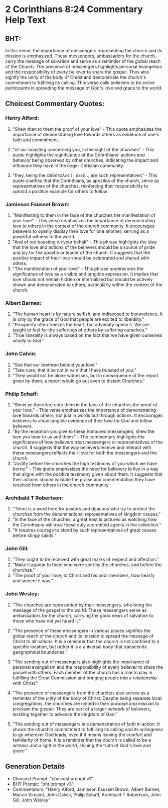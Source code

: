 # 2 Corinthians 8:24 Commentary Help Text

## BHT:
In this verse, the importance of messengers representing the church and its mission is emphasized. These messengers, ambassadors for the church, carry the message of salvation and serve as a reminder of the global reach of the Church. The presence of messengers highlights personal evangelism and the responsibility of every believer to share the gospel. They also signify the unity of the body of Christ and demonstrate the church's commitment to fulfilling its calling. This verse calls believers to be active participants in spreading the message of God's love and grace to the world.

## Choicest Commentary Quotes:
### Henry Alford:
1. "Shew then to them the proof of your love" - This quote emphasizes the importance of demonstrating love towards others as evidence of one's faith and commitment.

2. "of our boasting concerning you, in the sight of the churches" - This quote highlights the significance of the Corinthians' actions and behavior being observed by other churches, indicating the impact and influence they have in the larger Christian community.

3. "they, being the ἀπόστολοι τ . ἐκκλ ., are such representatives" - This quote clarifies that the Corinthians, as apostles of the church, serve as representatives of the churches, reinforcing their responsibility to uphold a positive example for others to follow.

### Jamieson Fausset Brown:
1. "Manifesting to them in the face of the churches the manifestation of your love" - This verse emphasizes the importance of demonstrating love to others in the context of the church community. It encourages believers to openly display their love for one another, serving as a powerful witness to the world.
2. "And of our boasting on your behalf" - This phrase highlights the idea that the love and actions of the believers should be a source of pride and joy for the apostle or leader of the church. It suggests that the positive impact of their love should be celebrated and shared with others.
3. "The manifestation of your love" - This phrase underscores the significance of love as a visible and tangible expression. It implies that love should not remain hidden or internalized but should be actively shown and demonstrated to others, particularly within the context of the church.

### Albert Barnes:
1. "The human heart is by nature selfish, and indisposed to benevolence. It is only by the grace of God that people are excited to liberality."
2. "Prosperity often freezes the heart, but adversity opens it. We are taught to feel for the sufferings of others by suffering ourselves."
3. "True liberality is always based on the fact that we have given ourselves wholly to God."

### John Calvin:
1. "See that our brethren behold your love."
2. "Take care, that it be not in vain that I have boasted of you."
3. "They would not be alone witnesses, but in consequence of the report given by them, a report would go out even to distant Churches."

### Philip Schaff:
1. "Shew ye therefore unto them in the face of the churches the proof of your love." - This verse emphasizes the importance of demonstrating love towards others, not just in words but through actions. It encourages believers to show tangible evidence of their love for God and fellow believers.
2. "By the reception you give to these honoured messengers, shew the love you bear to us and them." - The commentary highlights the significance of how believers treat messengers or representatives of the church. It suggests that the way believers receive and interact with these messengers reflects their love for both the messengers and the church.
3. "Justify before the churches the high testimony of you which we have borne." - This quote emphasizes the need for believers to live in a way that aligns with the positive testimony given about them. It suggests that their actions should validate the praise and commendation they have received from others in the church community.

### Archibald T Robertson:
1. "There is a word here for pastors and deacons who try to protect the churches from the denominational representatives of kingdom causes."
2. "In the face of the churches, a great host is pictured as watching how the Corinthians will treat these duly accredited agents in the collection."
3. "It requires courage to stand by such representatives of great causes before stingy saints."

### John Gill:
1. "They ought to be received with great marks of respect and affection."
2. "Make it appear to them who were sent by the churches, and before the churches."
3. "The proof of your love; to Christ and his poor members, how hearty and sincere it was."

### John Wesley:
1. "The churches are represented by their messengers, who bring the message of the gospel to the world. These messengers serve as ambassadors for the church, carrying the good news of salvation to those who have not yet heard it."

2. "The presence of these messengers in various places signifies the global reach of the church and its mission to spread the message of Christ to all nations. It is a reminder that the church is not confined to a specific location, but rather it is a universal body that transcends geographical boundaries."

3. "The sending out of messengers also highlights the importance of personal evangelism and the responsibility of every believer to share the gospel with others. Each member of the church has a role to play in fulfilling the Great Commission and bringing people into a relationship with Christ."

4. "The presence of messengers from the churches also serves as a reminder of the unity of the body of Christ. Despite being separate local congregations, the churches are united in their purpose and mission to proclaim the gospel. They are part of a larger network of believers, working together to advance the kingdom of God."

5. "The sending out of messengers is a demonstration of faith in action. It shows the church's commitment to fulfilling its calling and its willingness to go wherever God leads, even if it means leaving the comfort and familiarity of home. It is a reminder that the church is called to be a witness and a light in the world, shining the truth of God's love and grace."


## Generation Details
- Choicest Prompt: "choicest prompt v1"
- BHT Prompt: "bht prompt v3"
- Commentators: "Henry Alford, Jamieson Fausset Brown, Albert Barnes, Marvin Vincent, John Calvin, Philip Schaff, Archibald T Robertson, John Gill, John Wesley"
